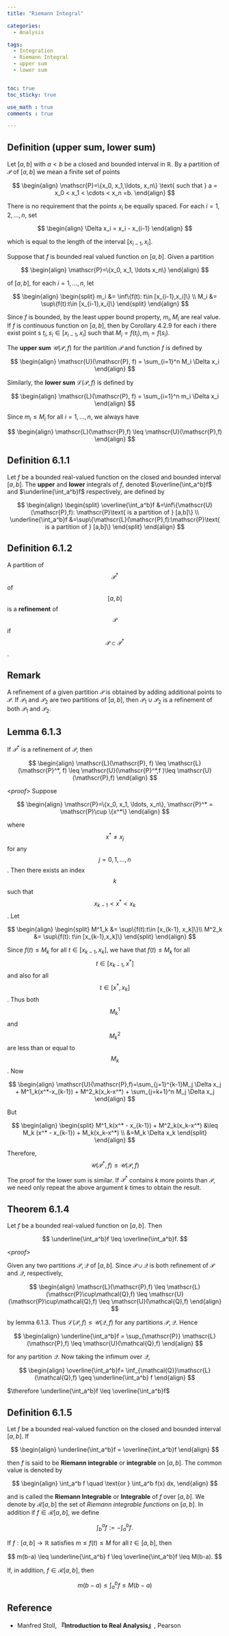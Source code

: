 ```yaml
---
title: "Riemann Integral"

categories:
  - Analysis

tags:
  - Integration
  - Riemann Integral
  - upper sum
  - lower sum


toc: true
toc_sticky: true

use_math : true
comments : true

---
```



## Definition (upper sum, lower sum)
Let $[a,b]$ with $a<b$ be a closed and bounded interval in $\mathbb{R}$. By a partition of $\mathscr{P}$ of $[a,b]$ we mean a finite set of points 


$$
\begin{align}
\mathscr{P}=\{x_0, x_1,\ldots, x_n\} \text{ such that }
a = x_0 < x_1 < \cdots < x_n =b.
\end{align}
$$

There is no requirement that the points $x_i$ be equally spaced. For each $i=1,2,\ldots,n$, set

$$
\begin{align}
\Delta x_i = x_i - x_{i-1}
\end{align}
$$

which is equal to the length of the interval $[x_{i-1}, x_i]$.

Suppose that $f$ is bounded real valued function on $[a,b]$. Given a partition 

$$
\begin{align}
\mathscr{P}=\{x_0, x_1, \ldots x_n\}
\end{align}
$$ 

of $[a,b]$, for each $i=1,\ldots,n$, let 

$$
\begin{align}
\begin{split}
m_i &= \inf\{f(t): t\in [x_{i-1},x_i]\} \\
M_i &= \sup\{f(t):t\in [x_{i-1},x_i]\}
\end{split}
\end{align}
$$

Since $f$ is bounded, by the least upper bound property, $m_i, M_i$ are real value. If $f$ is continuous function on $[a,b]$, then by Corollary 4.2.9 for each $i$  there exist point s $t_i, s_i \in [x_{i-1},x_i]$ such that $M_i = f(t_i), m_i = f(s_i)$.

The **upper sum** $\mathscr{U}(\mathscr{P},f)$ for the partition $\mathscr{P}$ and function $f$ is defined by

$$
\begin{align}
\mathscr{U}(\mathscr{P}, f) = \sum_{i=1}^n M_i \Delta x_i
\end{align}
$$

Similarly, the **lower sum** $\mathscr{L}(\mathscr{P},f)$ is defined by

$$
\begin{align}
\mathscr{L}(\mathscr{P}, f) = \sum_{i=1}^n m_i \Delta x_i
\end{align}
$$

Since $m_i \leq M_i$ for all $i=1,\ldots, n$, we always have

$$
\begin{align}
\mathscr{L}(\mathscr{P},f) \leq \mathscr{U}(\mathscr{P},f)
\end{align}
$$


## Definition 6.1.1
Let $f$ be a bounded real-valued function on the closed and bounded interval $[a,b]$. The **upper** and **lower** integrals of $f$, denoted $\overline{\int_a^b}f$ and $\underline{\int_a^b}f$ respectively, are defined by

$$
\begin{align}
\begin{split}
\overline{\int_a^b}f &=\inf\{\mathscr{U}(\mathscr{P},f): \mathscr{P}\text{ is a partition of } [a,b]\} \\
\underline{\int_a^b}f &=\sup\{\mathscr{L}(\mathscr{P},f):\mathscr{P}\text{ is a partition of } [a,b]\}
\end{split}
\end{align}
$$


## Definition 6.1.2
A partition of $$\mathscr{P}^{*}$$ of $$[a,b]$$ is a **refinement** of $$\mathscr{P}$$ if $$\mathscr{P}\subset \mathscr{P}^*$$.


## Remark
A refinement of a given partition $\mathscr{P}$ is obtained by adding additional points to $\mathscr{P}$. If $\mathscr{P}_1$ and $\mathscr{P}_2$ are two partitions of $[a,b]$, then $\mathscr{P}_1\cup\mathscr{P}_2$ is a refinement of both $\mathscr{P}_1$ and $\mathscr{P}_2$.

## Lemma 6.1.3
If $\mathscr{P}^*$ is a refinement of $\mathscr{P}$, then 

$$
\begin{align}
\mathscr{L}(\mathscr{P}, f) \leq \mathscr{L}(\mathscr{P}^*, f) \leq \mathscr{U}(\mathscr{P}^*,f )\leq \mathscr{U}(\mathscr{P},f)
\end{align}
$$

<*proof*>
Suppose 

$$
\begin{align}
\mathscr{P}=\{x_0, x_1, \ldots, x_n\}, \mathscr{P}^* = \mathscr{P}\cup \{x^*\}
\end{align}
$$ 

where $$x^*\neq x_j$$ for any $$j=0,1,\ldots,n$$. Then there exists an index $$k$$ such that $$x_{k-1} < x^* <x_{k}$$. Let 

$$
\begin{align}
\begin{split}
M^1_k &= \sup\{f(t):t\in [x_{k-1}, x_k]\}\\
M^2_k &= \sup\{f(t): t\in [x_{k-1},x_k]\}
\end{split}
\end{align}
$$

Since $f(t) \leq M_k$ for all $t\in [x_{k-1},x_k]$, we have that $f(t)\leq M_k$ for all $$t\in[x_{k-1},x^*]$$ and also for all $$t\in [x^*, x_k]$$. Thus both $$M^1_k$$ and $$M^2_k$$ are less than or equal to $$M_k$$. Now

$$
\begin{align}
\mathscr{U}(\mathscr{P},f)=\sum_{j=1}^{k-1}M_j \Delta x_j + M^1_k(x^*-x_{k-1}) + M^2_k(x_k-x^*)  + \sum_{j=k+1}^n M_j \Delta x_j
\end{align}
$$

But

$$
\begin{align}
\begin{split}
M^1_k(x^* - x_{k-1}) + M^2_k(x_k-x^*) &\leq M_k (x^* - x_{k-1}) + M_k(x_k-x^*) \\
&=M_k \Delta x_k
\end{split}
\end{align}
$$

Therefore,
$$\mathscr{U}(\mathscr{P}^*, f) \leq \mathscr{U}(\mathscr{P}, f)$$

The proof for the lower sum is similar. If $\mathscr{P}^*$ contains $k$ more points than $\mathscr{P}$, we need only repeat the above argument $k$ times to obtain the result.
$$\tag*{$\square$}$$

## Theorem 6.1.4
Let $f$ be a bounded real-valued function on $[a,b]$. Then

$$
\underline{\int_a^b}f \leq \overline{\int_a^b}f.
$$

<*proof*>

Given any two partitions $\mathscr{P}, \mathcal{Q}$ of $[a,b]$.
Since $\mathscr{P}\cup\mathcal{Q}$ is both refinement of $\mathscr{P}$ and $\mathcal{Q}$, respectively,

$$
\begin{align}
\mathscr{L}(\mathscr{P},f) \leq \mathscr{L}(\mathscr{P}\cup\mathcal{Q},f) \leq \mathscr{U}(\mathscr{P}\cup\mathcal{Q},f) \leq \mathscr{U}(\mathcal{Q},f) 
\end{align}
$$ 

by lemma 6.1.3. Thus $\mathscr{L}(\mathscr{P}, f) \leq \mathscr{U}(\mathcal{Q},f)$ for any partitions $\mathscr{P}, \mathcal{Q}$. Hence

$$
\begin{align}
\underline{\int_a^b}f = \sup_{\mathscr{P}} \mathscr{L}(\mathscr{P},f) \leq \mathscr{U}(\mathcal{Q},f)
\end{align}
$$

for any partition $\mathcal{Q}$. Now taking the infimum over $\mathcal{Q}$,

$$
\begin{align}
\overline{\int_a^b}f= \inf_{\mathcal{Q}}\mathscr{L}(\mathcal{Q},f) \geq \underline{\int_a^b} f
\end{align}
$$

$\therefore \underline{\int_a^b}f \leq \overline{\int_a^b}f$


## Definition 6.1.5
Let $f$ be a bounded real-valued function on the closed and bounded interval $[a,b]$. If

$$
\begin{align}
\underline{\int_a^b}f = \overline{\int_a^b}f
\end{align}
$$

then $f$ is said to be **Riemann integrable** or **integrable** on $[a,b]$. The common value is denoted by

$$
\begin{align}
\int_a^b f \quad \text{or } \int_a^b f(x) dx,
\end{align}
$$

and is called the **Riemann Integrable** or **Integrable** of $f$ over $[a,b]$. We denote by $\mathscr{R}[a,b]$ the set of *Riemann integrable functions* on $[a,b]$. In addition if $f\in\mathscr{R}[a,b]$, we define

$$
\int_b^a f :=-\int_a^bf.
$$
$$\tag*{$\square$}$$

If $f:[a,b]\to\mathbb{R}$ satisfies $m\leq f(t) \leq M$ for all $t\in [a,b]$, then 


$$
m(b-a) \leq \underline{\int_a^b} f \leq \overline{\int_a^b}f \leq M(b-a).
$$

If, in addition, $f\in \mathscr{R}[a,b]$, then

$$
m(b-a) \leq \int_a^b f \leq M(b-a)
$$
## Reference
-  Manfred Stoll,  **『**Introduction to Real Analysis**』**, Pearson
